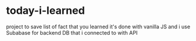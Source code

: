 # today-i-learned
project to save list of fact that you learned it's done with vanilla JS and i use Subabase for backend DB that i connected to with API
